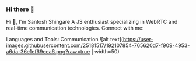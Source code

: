 ### Hi there 👋
Hi 👋, I'm Santosh Shingare
A JS enthusiast specializing in WebRTC and real-time communication technologies.
Connect with me:


Languages and Tools:
Communication
![alt text](https://user-images.githubusercontent.com/25181517/192107854-765620d7-f909-4953-a6da-36e1ef69eea6.png?raw=true | width=50)
